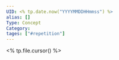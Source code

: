 ```yaml
---
UID: <% tp.date.now("YYYYMMDDHHmmss") %>
alias: []
Type: Concept
Category:
tages: ["#repetition"]
---
```


<% tp.file.cursor() %>

